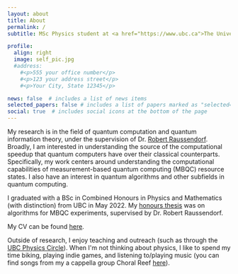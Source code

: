 ```yaml
---
layout: about
title: About
permalink: /
subtitle: MSc Physics student at <a href="https://www.ubc.ca">The University of British Columbia</a> and the <a href="https://qmi.ubc.ca">Stewart Blusson Quantum Matter Institute</a>.

profile:
  align: right
  image: self_pic.jpg
  #address:
    #<p>555 your office number</p>
    #<p>123 your address street</p>
    #<p>Your City, State 12345</p>

news: false  # includes a list of news items
selected_papers: false # includes a list of papers marked as "selected={true}"
social: true  # includes social icons at the bottom of the page
---
```

My research is in the field of quantum computation and quantum information theory, under the supervision of Dr. [Robert Raussendorf](https://phas.ubc.ca/~raussen/). Broadly, I am interested in understanding the source of the computational speedup that quantum computers have over their classical counterparts. Specifically, my work centers around understanding the computational capabilities of measurement-based quantum computing (MBQC) resource states. I also have an interest in quantum algorithms and other subfields in quantum computing.

I graduated with a BSc in Combined Honours in Physics and Mathematics (with distinction) from UBC in May 2022. My [honours thesis](/assets/pdf/papers/bach_thesis.pdf) was on algorithms for MBQC experiments, supervised by Dr. Robert Raussendorf.

My CV can be found [here](/assets/pdf/cv/cv.pdf).

Outside of research, I enjoy teaching and outreach (such as through the [UBC Physics Circle](https://outreach.phas.ubc.ca/events/metro-vancouver-physics-circle/)). When I'm not thinking about physics, I like to spend my time biking, playing indie games, and listening to/playing music (you can find songs from my a cappella group Choral Reef [here](https://www.youtube.com/user/UBCacappella/videos)).